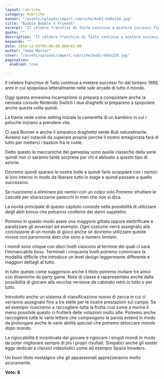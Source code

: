```yaml
---
layout: rubriche
category: Rubriche
banner: "/assets/uploads/import.rubriche/bub1-640x320.jpg"
title: "Bubble Bobble 4 Friends"
excerpt: "Il celebre franchise di Taito continua a mietere successi fin dal lontano 1986, anni in cui spopolava letteralmente nelle sale arcade di tutto il mondo. Oggi questa ennesima incarnazione si prepara a conquistare anche la neonata console Nintendo Switch I due draghetti si preparano a spopolare anche questa volta quindi. La trama vede come setting [&hellip"
quote: ""
description: "Il celebre franchise di Taito continua a mietere successi fin dal lontano 1986, anni in cui spopolava letteralmente nelle sale arcade di tutto il mondo. Oggi questa ennesima incarnazione si prepara a conquistare anche la neonata console Nintendo Switch I due draghetti si preparano a spopolare anche questa volta quindi. La trama vede come setting [&hellip"
keywords: ""
date: 2019-12-03T00:00:00.000+01:00
author: "Game Master"
cover: "/assets/uploads/import.rubriche/bub1-640x320.jpg"
pagination:
  enabled: true

---
```


Il celebre franchise di Taito continua a mietere successi fin dal lontano 1986, anni in cui spopolava letteralmente nelle sale arcade di tutto il mondo.

Oggi questa ennesima incarnazione si prepara a conquistare anche la neonata console Nintendo Switch I due draghetti si preparano a spopolare anche questa volta quindi.

La trama vede come setting iniziale la cameretta di un bambino in cui i peluche iniziano a prendere vita.

Ci sarà Bonner e anche il simpatico draghetto verde Bub naturalmente. Avremo vari ostacoli da superare proprio perché il nostro antagonista farà di tutto per metterci i bastoni fra le ruote.

Detto questo le meccaniche del gameplay sono quelle classiche della serie quindi non ci saranno tante sorprese per chi è abituato a questo tipo di azione.

Dovremo quindi sparare le nostre bolle e quindi farle scoppiare con i nemici al loro interno in modo da liberare tutto lo stage e quindi passare a quello successivo.

Se riusciremo a eliminare più nemici con un colpo solo Potremo sfruttare le cascate per sbarazzarne parecchi in men che non si dica.

La novità principale di questo capitolo consiste nella possibilità di utilizzare degli abiti bonus che potranno conferire dei danni suppletivi.

Potremo in questo modo avere una maggiore gittata oppure elettrificare e paralizzare gli avversari ad esempio. Ogni costume verrà assegnato alla conclusione di un mondo di gioco anche se dovremo utilizzare queste mosse con parsimonia dato che sono a numero limitato.

I mondi sono cinque con dieci livelli ciascuno al termine dei quali ci sarà l’immancabile boss. Terminati i cinquanta livelli potremo cominciare la modalità difficile che introduce un level design leggermente differente e maggiori dettagli al tutto.

In tutto questo come suggerisce anche il titolo potremo invitare tre amici con dinamiche da party game. Nota di classe è rappresentata anche dalla possibilità di giocare alla vecchia versione da cabinato retrò in tutto e per tutto.

Introdotto anche un sistema di classificazione nuovo di zecca in cui ci verranno assegnate fino a tre stelle per le nostre prestazioni sul campo. Se ad esempio riusciremo a raccogliere tutta la frutta così come a morire il meno possibile questo ci frutterà delle votazioni molto alte. Potremo anche raccogliere tutte le varie lettere che compongono la parola extend in modo da prolungare anche le varie abilità speciali che potremo sbloccare mondo dopo mondo.

La rigiocabilità è incentivata dal giocare e rigiocare i singoli mondi in modo da poter migliorare sempre di più i propri risultati. Simpatici anche gli easter eggs dedicati a classici videoludici come ad esempio Space Invaders.

Un buon titolo nostalgico che gli appassionati apprezzeranno molto sicuramente.

**Voto: 8**